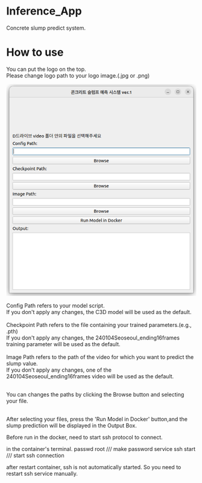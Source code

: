 # Inference_App

Concrete slump predict system.<br>

# How to use

You can put the logo on the top. <br>
Please change logo path to your logo image.(.jpg or .png) <br>

![labeler](IMAGE/concrete_slump_prediction_app.png)

Config Path refers to your model script. <br>
If you don't apply any changes, the C3D model will be used as the default. <br><br>
Checkpoint Path refers to the file containing your trained parameters.(e.g., .pth) <br>
If you don't apply any changes, the 240104Seoseoul_ending16frames training parameter will be used as the default. <br><br>
Image Path refers to the path of the video for which you want to predict the slump value. <br>
If you don't apply any changes, one of the 240104Seoseoul_ending16frames video will be used as the default. <br><br>

You can changes the paths by clicking the Browse button and selecting your file. <br> <br>

After selecting your files, press the 'Run Model in Docker' button,and the slump prediction will be displayed in the Output Box.

Before run in the docker, need to start ssh protocol to connect.

in the container's terminal.
passwd root /// make password
service ssh start /// start ssh connection

after restart container, ssh is not automatically started.
So you need to restart ssh service manually.
